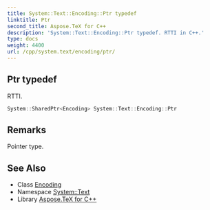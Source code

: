 ```yaml
---
title: System::Text::Encoding::Ptr typedef
linktitle: Ptr
second_title: Aspose.TeX for C++
description: 'System::Text::Encoding::Ptr typedef. RTTI in C++.'
type: docs
weight: 4400
url: /cpp/system.text/encoding/ptr/
---
```

## Ptr typedef


RTTI.

```cpp
System::SharedPtr<Encoding> System::Text::Encoding::Ptr
```

## Remarks


Pointer type. 
## See Also

* Class [Encoding](../)
* Namespace [System::Text](../../)
* Library [Aspose.TeX for C++](../../../)
